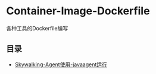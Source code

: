 # Container-Image-Dockerfile
各种工具的Dockerfile编写

## 目录
- [Skywalking-Agent使用-javaagent运行](/openjdk-skywalking-agent)
